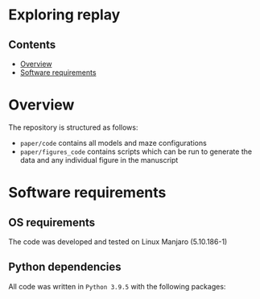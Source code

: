 # Exploring replay

## Contents

- [Overview](#overview)
- [Software requirements](#software)

# Overview
The repository is structured as follows:
- `paper/code` contains all models and maze configurations 
- `paper/figures_code` contains scripts which can be run to generate the data and any individual figure in the manuscript

# Software requirements
## OS requirements
The code was developed and tested on Linux Manjaro (5.10.186-1)
## Python dependencies 
All code was written in `Python 3.9.5` with the following packages: 

